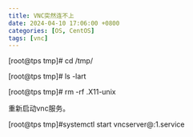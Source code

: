 ```yaml
---
title: VNC突然连不上
date: 2024-04-10 17:06:00 +0800
categories: [OS, CentOS]
tags: [vnc]
---
```


[root@tps tmp]# cd /tmp/

[root@tps tmp]# ls -lart

[root@tps tmp]# rm -rf .X11-unix

重新启动vnc服务。

[root@tps tmp]#systemctl start vncserver@:1.service
